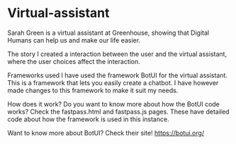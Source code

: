 # Virtual-assistant
Sarah Green is a virtual assistant at Greenhouse, showing that Digital Humans can help us and make our life easier. 

The story
I created a interaction between the user and the virtual assistant, where the user choices affect the interaction.

Frameworks used
I have used the framework BotUI for the virtual assistant. This is a framework that lets you easily create a chatbot. I have however made changes to this framework to make it suit my needs.

How does it work?
Do you want to know more about how the BotUI code works? Check the fastpass.html and fastpass.js pages. These have detailed code about how the framework is used in this instance.

Want to know more about BotUI? Check their site! https://botui.org/
